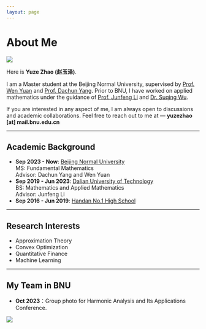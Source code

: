 ```yaml
---
layout: page
---
```


# About Me

<img src="https://Yuze-Zhao.github.io/yuzezhao.jpg" class="floatpic">

Here is **Yuze Zhao (赵玉泽)**.<br>

I am a Master student at the Beijing Normal University, supervised by [Prof. Wen Yuan](https://mathscinet.ams.org/mathscinet/MRAuthorID/743517) and [Prof. Dachun Yang](https://mathscinet.ams.org/mathscinet/MRAuthorID/317762). 
Prior to BNU, I have worked on applied mathematics under the guidance of [Prof. Junfeng Li](https://mathscinet.ams.org/mathscinet/MRAuthorID/756590) and [Dr. Suqing Wu](https://mathscinet.ams.org/mathscinet/MRAuthorID/1211260). 

If you are interested in any aspect of me, I am always open to discussions and academic collaborations. Feel free to reach out to me at — **yuzezhao [at] mail.bnu.edu.cn**

---

## Academic Background

- **Sep 2023 - Now**: [Beijing Normal University](https://www.bnu.edu.cn) <br>
MS: Fundamental Mathematics <br>
Advisor: Dachun Yang and Wen Yuan
- **Sep 2019 - Jun 2023**: [Dalian University of Technology](https://www.dlut.edu.cn) <br>
BS: Mathematics and Applied Mathematics <br>
Advisor: Junfeng Li
- **Sep 2016 - Jun 2019**: [Handan No.1 High School](http://www.handanyz.com)

---

## Research Interests

- Approximation Theory
- Convex Optimization
- Quantitative Finance
- Machine Learning 

---

## My Team in BNU

- **Oct 2023**：Group photo for Harmonic Analysis and Its Applications Conference.

<div>
<img src="/images/BNUHATeam.jpg">
</div>

<br>

<!-- <blockquote class="twitter-tweet"><p lang="en" dir="ltr">Thrilled to be an AAAI-UC Scholar at <a href="https://twitter.com/hashtag/AAAI24?src=hash&amp;ref_src=twsrc%5Etfw">#AAAI24</a>, thanks to <a href="https://twitter.com/hashtag/AAAI?src=hash&amp;ref_src=twsrc%5Etfw">#AAAI</a> &amp; <a href="https://twitter.com/hashtag/GoogleExploreCSR?src=hash&amp;ref_src=twsrc%5Etfw">#GoogleExploreCSR</a> for the sponsorship. Grateful for the knowledge gained and new friendships formed.<br><br>Wonderful trip in Vancouver. Looking forward to staying connected with all.<a href="https://twitter.com/hashtag/AAAI24?src=hash&amp;ref_src=twsrc%5Etfw">#AAAI24</a> <a href="https://twitter.com/hashtag/Vancouver?src=hash&amp;ref_src=twsrc%5Etfw">#Vancouver</a> <a href="https://twitter.com/hashtag/GoogleExploreCSR?src=hash&amp;ref_src=twsrc%5Etfw">#GoogleExploreCSR</a> <a href="https://t.co/wUQUp8XlSM">pic.twitter.com/wUQUp8XlSM</a></p>&mdash; Hanlin CAI (seeking a PhD position 2025) (@lancecai2002) <a href="https://twitter.com/lancecai2002/status/1762210025173344260?ref_src=twsrc%5Etfw">February 26, 2024</a></blockquote> <script async src="https://platform.twitter.com/widgets.js" charset="utf-8"></script> -->

